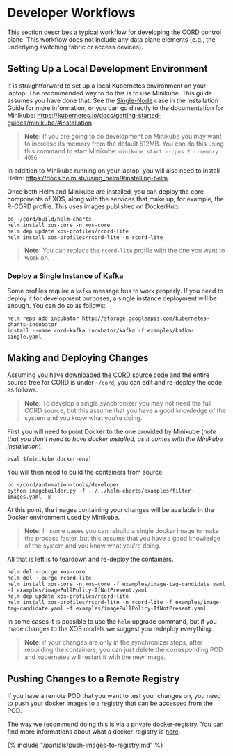 # Developer Workflows

This section describes a typical workflow for developing the CORD
control plane. This workflow does not include any data plane
elements (e.g., the underlying switching fabric or access devices).

## Setting Up a Local Development Environment

It is straightforward to set up a local Kubernetes environment on your laptop.
The recommended way to do this is to use Minikube. This guide assumes
you have done that. See the
[Single-Node](../prereqs/k8s-single-node.md) case in the
Installation Guide for more information, or you can go directly
to the documentation for Minikube:
<https://kubernetes.io/docs/getting-started-guides/minikube/#installation>

> **Note:** If you are going to do development on Minikube you may want to increase
> its memory from the default 512MB. You can do this using this command to
> start Minikube: `minikube start --cpus 2 --memory 4096`

In addition to Minikube running on your laptop, you will also need to
install Helm: <https://docs.helm.sh/using_helm/#installing-helm>.

Once both Helm and Minikube are installed, you can deploy the
core components of XOS, along with the services that make
up, for example, the R-CORD profile. This uses images published
on DockerHub:

```shell
cd ~/cord/build/helm-charts
helm install xos-core -n xos-core
helm dep update xos-profiles/rcord-lite
helm install xos-profiles/rcord-lite -n rcord-lite
```

> **Note:** You can replace the `rcord-lite` profile with the one you want to work on. 

### Deploy a Single Instance of Kafka

Some profiles require a `kafka` message bus to work properly.
If you need to deploy it for development purposes, a single instance
deployment will be enough. You can do so as follows:

```shell
helm repo add incubator http://storage.googleapis.com/kubernetes-charts-incubator
install --name cord-kafka incubator/kafka -f examples/kafka-single.yaml
```

## Making and Deploying Changes

Assuming you have
[downloaded the CORD source code](getting_the_code.md) and the entire
source tree for CORD is under `~/cord`, you can edit and re-deploy the
code as follows.

> **Note:** To develop a single synchronizer you may not need the full CORD source,
> but this assume  that you have a good knowledge of the system and you know
> what you’re doing.

First you will need to point Docker to the one provided by Minikube
(_note that you don’t need to have docker installed,
as it comes with the Minikube installation_).

```shell
eval $(minikube docker-env)
```

You will then need to build the containers from source:

```shell
cd ~/cord/automation-tools/developer
python imagebuilder.py -f ../../helm-charts/examples/filter-images.yaml -x
```

At this point, the images containing your changes will be available
in the Docker environment used by Minikube.

> **Note:** In some cases you can rebuild a single docker image to make the process
> faster, but this assume that you have a good knowledge of the system and you
> know what you’re doing.

All that is left is to teardown and re-deploy the containers.

```shell
helm del --purge xos-core
helm del --purge rcord-lite
helm install xos-core -n xos-core -f examples/image-tag-candidate.yaml -f examples/imagePullPolicy-IfNotPresent.yaml
helm dep update xos-profiles/rcord-lite
helm install xos-profiles/rcord-lite -n rcord-lite -f examples/image-tag-candidate.yaml -f examples/imagePullPolicy-IfNotPresent.yaml
```

In some cases it is possible to use the `helm` upgrade command,
but if you made changes to the XOS models we suggest you redeploy
everything.

> **Note:** if your changes are only in the synchronizer steps, after rebuilding
> the containers, you can just delete the corresponding POD and kubernetes will
> restart it with the new image.

## Pushing Changes to a Remote Registry

If you have a remote POD that you want to test your changes on, you
need to push your docker images to a registry that can be accessed
from the POD.

The way we recommend doing this is via a private docker-registry.
You can find more informations about what a
docker-registry is [here](../prereqs/docker-registry.md).

{% include "/partials/push-images-to-registry.md" %}
